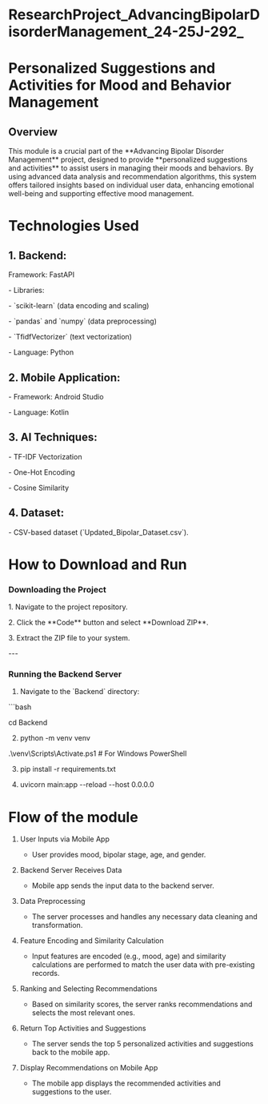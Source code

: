 # ResearchProject_AdvancingBipolarDisorderManagement_24-25J-292_
# Personalized Suggestions and Activities for Mood and Behavior Management

## Overview

This module is a crucial part of the \*\*Advancing Bipolar Disorder Management\*\* project, designed to provide \*\*personalized suggestions and activities\*\* to assist users in managing their moods and behaviors. By using advanced data analysis and recommendation algorithms, this system offers tailored insights based on individual user data, enhancing emotional well-being and supporting effective mood management.

# Technologies Used
## 1\. Backend:
Framework: FastAPI

\- Libraries:

\- \`scikit-learn\` (data encoding and scaling)

\- \`pandas\` and \`numpy\` (data preprocessing)

\- \`TfidfVectorizer\` (text vectorization)

\- Language: Python

## 2\. Mobile Application:

\- Framework: Android Studio

\- Language: Kotlin

## 3\. AI Techniques:

\- TF-IDF Vectorization

\- One-Hot Encoding

\- Cosine Similarity

## 4\. Dataset:

\- CSV-based dataset (\`Updated\_Bipolar\_Dataset.csv\`).


# How to Download and Run

### Downloading the Project

1\. Navigate to the project repository.

2\. Click the \*\*Code\*\* button and select \*\*Download ZIP\*\*.

3\. Extract the ZIP file to your system.

\---

### Running the Backend Server

1. Navigate to the \`Backend\` directory:

\`\`\`bash

cd Backend


2. python -m venv venv

.\\venv\\Scripts\\Activate.ps1 # For Windows PowerShell


3. pip install -r requirements.txt


4. uvicorn main:app --reload --host 0.0.0.0


# Flow of the module

1. User Inputs via Mobile App
   - User provides mood, bipolar stage, age, and gender.

2. Backend Server Receives Data
   - Mobile app sends the input data to the backend server.

3. Data Preprocessing
   - The server processes and handles any necessary data cleaning and transformation.

4. Feature Encoding and Similarity Calculation
   - Input features are encoded (e.g., mood, age) and similarity calculations are performed to match the user data with pre-existing records.

5. Ranking and Selecting Recommendations
   - Based on similarity scores, the server ranks recommendations and selects the most relevant ones.

6. Return Top Activities and Suggestions
   - The server sends the top 5 personalized activities and suggestions back to the mobile app.

7. Display Recommendations on Mobile App
   - The mobile app displays the recommended activities and suggestions to the user.
